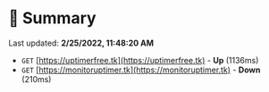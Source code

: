# 📖 Summary
Last updated: **2/25/2022, 11:48:20 AM**

- `GET` [https://uptimerfree.tk](https://uptimerfree.tk) - **Up** (1136ms)
- `GET` [https://monitoruptimer.tk](https://monitoruptimer.tk) - **Down** (210ms)
